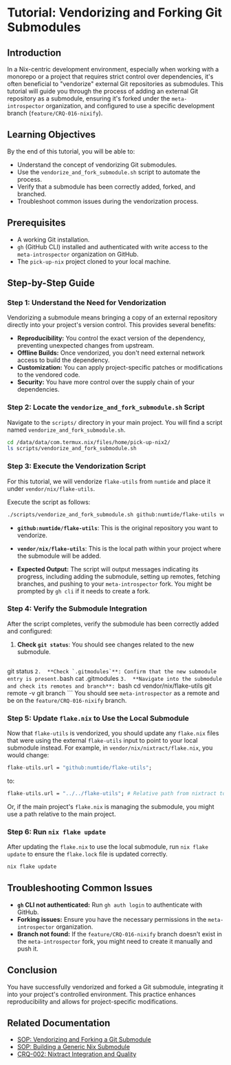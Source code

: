 # Tutorial: Vendorizing and Forking Git Submodules

## Introduction

In a Nix-centric development environment, especially when working with a monorepo or a project that requires strict control over dependencies, it's often beneficial to "vendorize" external Git repositories as submodules. This tutorial will guide you through the process of adding an external Git repository as a submodule, ensuring it's forked under the `meta-introspector` organization, and configured to use a specific development branch (`feature/CRQ-016-nixify`).

## Learning Objectives

By the end of this tutorial, you will be able to:

*   Understand the concept of vendorizing Git submodules.
*   Use the `vendorize_and_fork_submodule.sh` script to automate the process.
*   Verify that a submodule has been correctly added, forked, and branched.
*   Troubleshoot common issues during the vendorization process.

## Prerequisites

*   A working Git installation.
*   `gh` (GitHub CLI) installed and authenticated with write access to the `meta-introspector` organization on GitHub.
*   The `pick-up-nix` project cloned to your local machine.

## Step-by-Step Guide

### Step 1: Understand the Need for Vendorization

Vendorizing a submodule means bringing a copy of an external repository directly into your project's version control. This provides several benefits:

*   **Reproducibility:** You control the exact version of the dependency, preventing unexpected changes from upstream.
*   **Offline Builds:** Once vendorized, you don't need external network access to build the dependency.
*   **Customization:** You can apply project-specific patches or modifications to the vendored code.
*   **Security:** You have more control over the supply chain of your dependencies.

### Step 2: Locate the `vendorize_and_fork_submodule.sh` Script

Navigate to the `scripts/` directory in your main project. You will find a script named `vendorize_and_fork_submodule.sh`.

```bash
cd /data/data/com.termux.nix/files/home/pick-up-nix2/
ls scripts/vendorize_and_fork_submodule.sh
```

### Step 3: Execute the Vendorization Script

For this tutorial, we will vendorize `flake-utils` from `numtide` and place it under `vendor/nix/flake-utils`.

Execute the script as follows:

```bash
./scripts/vendorize_and_fork_submodule.sh github:numtide/flake-utils vendor/nix/flake-utils
```

*   **`github:numtide/flake-utils`**: This is the original repository you want to vendorize.
*   **`vendor/nix/flake-utils`**: This is the local path within your project where the submodule will be added.

*   **Expected Output:**
    The script will output messages indicating its progress, including adding the submodule, setting up remotes, fetching branches, and pushing to your `meta-introspector` fork. You might be prompted by `gh cli` if it needs to create a fork.

### Step 4: Verify the Submodule Integration

After the script completes, verify the submodule has been correctly added and configured:

1.  **Check `git status`**: You should see changes related to the new submodule.
    ```bash
git status
    ```
2.  **Check `.gitmodules`**: Confirm that the new submodule entry is present.
    ```bash
cat .gitmodules
    ```
3.  **Navigate into the submodule and check its remotes and branch**: 
    ```bash
cd vendor/nix/flake-utils
git remote -v
git branch
    ```
    You should see `meta-introspector` as a remote and be on the `feature/CRQ-016-nixify` branch.

### Step 5: Update `flake.nix` to Use the Local Submodule

Now that `flake-utils` is vendorized, you should update any `flake.nix` files that were using the external `flake-utils` input to point to your local submodule instead. For example, in `vendor/nix/nixtract/flake.nix`, you would change:

```nix
flake-utils.url = "github:numtide/flake-utils";
```

to:

```nix
flake-utils.url = "../../flake-utils"; # Relative path from nixtract to flake-utils
```

Or, if the main project's `flake.nix` is managing the submodule, you might use a path relative to the main project.

### Step 6: Run `nix flake update`

After updating the `flake.nix` to use the local submodule, run `nix flake update` to ensure the `flake.lock` file is updated correctly.

```bash
nix flake update
```

## Troubleshooting Common Issues

*   **`gh` CLI not authenticated:** Run `gh auth login` to authenticate with GitHub.
*   **Forking issues:** Ensure you have the necessary permissions in the `meta-introspector` organization.
*   **Branch not found:** If the `feature/CRQ-016-nixify` branch doesn't exist in the `meta-introspector` fork, you might need to create it manually and push it.

## Conclusion

You have successfully vendorized and forked a Git submodule, integrating it into your project's controlled environment. This practice enhances reproducibility and allows for project-specific modifications.

## Related Documentation

*   [SOP: Vendorizing and Forking a Git Submodule](docs/sops/SOP_Vendorize_And_Fork_Submodule.md)
*   [SOP: Building a Generic Nix Submodule](docs/sops/SOP_Build_Generic_Nix_Submodule.md)
*   [CRQ-002: Nixtract Integration and Quality](docs/crqs/CRQ_002_Nixtract_Integration_and_Quality.md)
